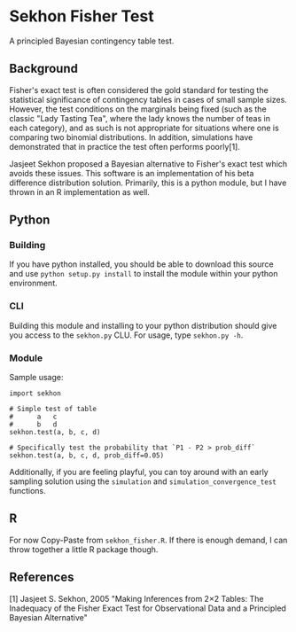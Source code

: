 # Sekhon Fisher Test

A principled Bayesian contingency table test.

## Background

Fisher's exact test is often considered the gold standard for testing the statistical significance of contingency tables in cases of small sample sizes. However, the test conditions on the marginals being fixed (such as the classic "Lady Tasting Tea", where the lady knows the number of teas in each category), and as such is not appropriate for situations where one is comparing two binomial distributions. In addition, simulations have demonstrated that in practice the test often performs poorly[1].

Jasjeet Sekhon proposed a Bayesian alternative to Fisher's exact test which avoids these issues. This software is an implementation of his beta difference distribution solution. Primarily, this is a python module, but I have thrown in an R implementation as well.

## Python

### Building

If you have python installed, you should be able to download this source and use `python setup.py install` to install the module within your python environment.

### CLI

Building this module and installing to your python distribution should give you access to the `sekhon.py` CLU. For usage, type `sekhon.py -h`.

### Module

Sample usage:

    import sekhon
    
    # Simple test of table
    #      a   c
    #      b   d
    sekhon.test(a, b, c, d)

    # Specifically test the probability that `P1 - P2 > prob_diff`
    sekhon.test(a, b, c, d, prob_diff=0.05)

Additionally, if you are feeling playful, you can toy around with an early sampling solution using the `simulation` and `simulation_convergence_test` functions.


## R

For now Copy-Paste from `sekhon_fisher.R`. If there is enough demand, I can throw together a little R package though.


## References

[1] Jasjeet S. Sekhon, 2005 "Making Inferences from 2×2 Tables: The Inadequacy of the Fisher Exact Test for Observational Data and a Principled Bayesian Alternative"

